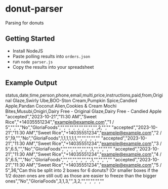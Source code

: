 # donut-parser
Parsing for donuts

## Getting Started

- Install NodeJS
- Paste polling results into `orders.json`
- run `node parser.js`
- Copy the results into your spreadsheet

## Example Output

status,date,time,person,phone,email,multi,price,instructions,paid,from,Original Glaze,Swirly Ube,BOO-Ston Cream,Pumpkin Spice,Candied Apple,Pandan Coconut Alien,Cookies & Cream Mochi Bites,Musubi,Onigiri,Dairy Free - Original Glaze,Dairy Free - Candied Apple
"accepted","2023-10-21","11:30 AM","Sweet Rice","+14035551234","example@example.com","1 / 5","","","No","GloriaFoods","","","","","","","","",2,"",""
"accepted","2023-10-21","11:30 AM","Sweet Rice","+14035551234","example@example.com","2 / 5",19,"","No","GloriaFoods",1,1,1,1,1,1,"","","","",""
"accepted","2023-10-21","11:30 AM","Sweet Rice","+14035551234","example@example.com","3 / 5",6.5,"","No","GloriaFoods","","","","","","",1,"","","",""
"accepted","2023-10-21","11:30 AM","Sweet Rice","+14035551234","example@example.com","4 / 5",6.5,"","No","GloriaFoods","","","","","","",1,"","","",""
"accepted","2023-10-21","11:30 AM","Sweet Rice","+14035551234","example@example.com","5 / 5",36,"Can this be split into 2 boxes for 6 donuts? (Or smaller boxes if the 1/2 dozen ones are still out) as those are easier to freeze than the bigger ones","No","GloriaFoods",3,1,3,"",3,2,"","","","",""
